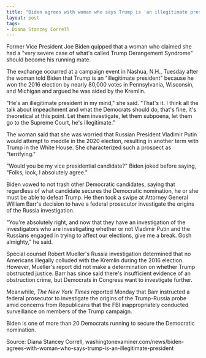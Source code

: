 ```yaml
---
title: "Biden agrees with woman who says Trump is 'an illegitimate president'"
layout: post
tags:
- Diana Stancey Correll
---
```


Former Vice President Joe Biden quipped that a woman who claimed she had a "very severe case of what's called Trump Derangement Syndrome" should become his running mate.

The exchange occurred at a campaign event in Nashua, N.H., Tuesday after the woman told Biden that Trump is an "illegitimate president" because he won the 2016 election by nearly 80,000 votes in Pennsylvania, Wisconsin, and Michigan and argued he was aided by the Kremlin.

"He's an illegitimate president in my mind," she said. "That's it. I think all the talk about impeachment and what the Democrats should do, that's fine, it's theoretical at this point. Let them investigate, let them subpoena, let them go to the Supreme Court, he's illegitimate."

The woman said that she was worried that Russian President Vladimir Putin would attempt to meddle in the 2020 election, resulting in another term with Trump in the White House. She characterized such a prospect as "terrifying."

"Would you be my vice presidential candidate?" Biden joked before saying, "Folks, look, I absolutely agree."

Biden vowed to not trash other Democratic candidates, saying that regardless of what candidate secures the Democratic nomination, he or she must be able to defeat Trump. He then took a swipe at Attorney General William Barr's decision to have a federal prosecutor investigate the origins of the Russia investigation.

"You're absolutely right, and now that they have an investigation of the investigators who are investigating whether or not Vladimir Putin and the Russians engaged in trying to affect our elections, give me a break. Gosh almighty," he said.

Special counsel Robert Mueller's Russia investigation determined that no Americans illegally colluded with the Kremlin during the 2016 election. However, Mueller's report did not make a determination on whether Trump obstructed justice. Barr has since said there's insufficient evidence of an obstruction crime, but Democrats in Congress want to investigate further.

Meanwhile, *The New York Times* reported Monday that Barr instructed a federal prosecutor to investigate the origins of the Trump-Russia probe amid concerns from Republicans that the FBI inappropriately conducted surveillance on members of the Trump campaign.

Biden is one of more than 20 Democrats running to secure the Democratic nomination.

Source: Diana Stancey Correll, washingtonexaminer.com/news/biden-agrees-with-woman-who-says-trump-is-an-illegitimate-president
